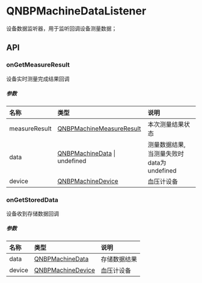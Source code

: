 # QNBPMachineDataListener

设备数据监听器，用于监听回调设备测量数据；

## API

### onGetMeasureResult

设备实时测量完成结果回调

##### 参数

| 名称            | 类型                                                                  | 说明                       |
|:--------------|:--------------------------------------------------------------------|:-------------------------|
| measureResult | [QNBPMachineMeasureResult](../Constant/QNBPMachineMeasureResult.md) | 本次测量结果状态                 |
| data          | [QNBPMachineData](../Model/QNBPMachineData.md) &#124; undefined     | 测量数据结果, 当测量失败时 data为undefined |
| device        | [QNBPMachineDevice](../Model/QNBPMachineDevice.md)                  | 血压计设备                    |

### onGetStoredData

设备收到存储数据回调

##### 参数

| 名称     | 类型                                          | 说明     |
|:-------|:--------------------------------------------|:-------|
| data   | [QNBPMachineData](../Model/QNBPMachineData.md)     | 存储数据结果 |
| device | [QNBPMachineDevice](../Model/QNBPMachineDevice.md) | 血压计设备  |
